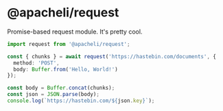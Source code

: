 # @apacheli/request
Promise-based request module. It's pretty cool.

```ts
import request from '@apacheli/request';

const { chunks } = await request('https://hastebin.com/documents', {
  method: 'POST',
  body: Buffer.from('Hello, World!')
});

const body = Buffer.concat(chunks);
const json = JSON.parse(body);
console.log(`https://hastebin.com/${json.key}`);
```
